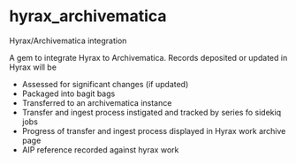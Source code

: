 # hyrax_archivematica
Hyrax/Archivematica integration

A gem to integrate Hyrax to Archivematica. Records deposited or updated in Hyrax will be

- Assessed for significant changes (if updated)
- Packaged into bagit bags
- Transferred to an archivematica instance
- Transfer and ingest process instigated and tracked by series fo sidekiq jobs
- Progress of transfer and ingest process displayed in Hyrax work archive page
- AIP reference recorded against hyrax work

